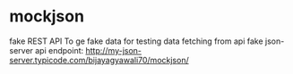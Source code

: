 # mockjson
fake REST API
To ge fake data for testing data fetching from api
fake json-server api endpoint:
http://my-json-server.typicode.com/bijayagyawali70/mockjson/
